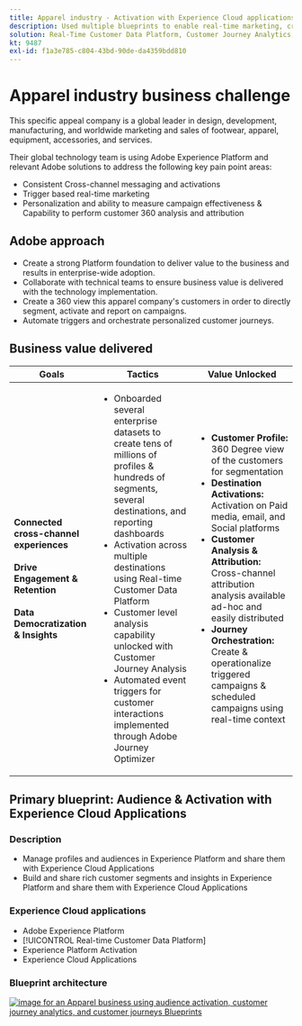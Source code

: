 ```yaml
---
title: Apparel industry - Activation with Experience Cloud applications
description: Used multiple blueprints to enable real-time marketing, cross-channel activation, and cross-channel analytics.
solution: Real-Time Customer Data Platform, Customer Journey Analytics, Journey Orchestration
kt: 9487
exl-id: f1a3e785-c804-43bd-90de-da4359bdd810
---
```

# Apparel industry business challenge

This specific appeal company is a global leader in design, development, manufacturing, and worldwide marketing and sales of footwear, apparel, equipment, accessories, and services. 

Their global technology team is using Adobe Experience Platform and relevant Adobe solutions to address the following key pain point areas:

* Consistent Cross-channel messaging and activations
* Trigger based real-time marketing
* Personalization and ability to measure campaign effectiveness & Capability to perform customer 360 analysis and attribution 

## Adobe approach

* Create a strong Platform foundation to deliver value to the business and results in enterprise-wide adoption.
* Collaborate with technical teams to ensure business value is delivered with the technology implementation.
* Create a 360 view this apparel company's customers in order to directly segment, activate and report on campaigns.
* Automate triggers and orchestrate personalized customer journeys.  

## Business value delivered

| Goals | Tactics| Value Unlocked|
|---|---|---|
| **Connected cross-channel experiences**<br></br>**Drive Engagement & Retention**<br></br>**Data Democratization & Insights**</ul> | <ul><li>Onboarded several enterprise datasets to create tens of millions of profiles & hundreds of segments, several destinations, and reporting dashboards</li><li>Activation across multiple destinations using Real-time Customer Data Platform</li><li>Customer level analysis capability unlocked with Customer Journey Analysis</li><li>Automated event triggers for customer interactions implemented through Adobe Journey Optimizer</li></ul>                               | <ul><li><strong> Customer Profile: </strong>360 Degree view of the customers for segmentation</li><li><strong>Destination Activations: </strong>Activation on Paid media, email, and Social platforms</li><li><strong>Customer Analysis & Attribution: </strong>Cross-channel attribution analysis available ad-hoc and easily distributed<li><strong>Journey Orchestration: </strong> Create & operationalize triggered campaigns & scheduled campaigns using real-time context</li></ul>    |

## Primary blueprint: Audience & Activation with Experience Cloud Applications

### Description

<ul><li>Manage profiles and audiences in Experience Platform and share them with Experience Cloud Applications</li><li>Build and share rich customer segments and insights in Experience Platform and share them with Experience Cloud Applications</li></ul> 

### Experience Cloud applications

<ul><li>Adobe Experience Platform</li><li>[!UICONTROL Real-time Customer Data Platform]</li><li>Experience Platform Activation</li><li>Experience Cloud Applications</li></ul> 

### Blueprint architecture

<a href="https://experienceleague.adobe.com/docs/blueprints-learn/architecture/audience-activation/platform-and-applications.html?lang=en"><img alt="image for an Apparel business using audience activation, customer journey analytics, and customer journeys Blueprints" src="https://experienceleague.adobe.com/docs/blueprints-learn/assets/aep+apps.svg?lang=en" class="modal-image"/></a>
